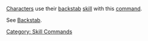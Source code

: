 [Characters](:Category:_Characters.md "wikilink") use their
[backstab](Backstab.md "wikilink")
[skill](:Category:_Skills.md "wikilink") with this
[command](:Category:_Commands.md "wikilink").

See [Backstab](Backstab.md "wikilink").

[Category: Skill Commands](Category:_Skill_Commands "wikilink")
